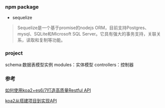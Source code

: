 
### npm package
* sequelize
> Sequelize是一个基于promise的nodejs ORM，目前支持Postgres、mysql、SQLite和Microsoft SQL Server。它具有强大的事务支持，关联关系，读取和复制等功能。


### project
schema:数据表模型实例 
modules：实体模型
controllers：控制器

### 参考
[如何使用koa2+es6/7打造高质量Restful API](https://www.jianshu.com/p/f59594b90500)

[koa2从搭建项目到实现API](https://www.jianshu.com/p/3e35db2c8d6c)